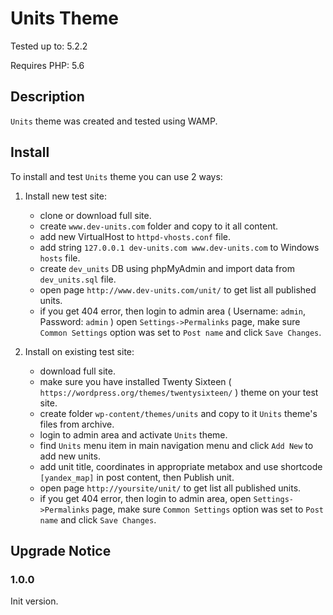 # Units Theme #

Tested up to: 5.2.2

Requires PHP: 5.6

## Description ##

`Units` theme was created and tested using WAMP.

## Install ##

To install and test `Units` theme you can use 2 ways:

1. Install new test site:
	* clone or download full site.
	* create `www.dev-units.com` folder and copy to it all content.
	* add new VirtualHost to `httpd-vhosts.conf` file.
	* add string `127.0.0.1 dev-units.com www.dev-units.com` to Windows `hosts` file.
	* create `dev_units` DB using phpMyAdmin and import data from `dev_units.sql` file.
	* open page `http://www.dev-units.com/unit/` to get list all published units.
	* if you get 404 error, then login to admin area ( Username: `admin`, Password: `admin` ) open `Settings->Permalinks` page, make sure `Common Settings` option was set to `Post name` and click `Save Changes`.

1. Install on existing test site:
	* download full site.
	* make sure you have installed Twenty Sixteen ( `https://wordpress.org/themes/twentysixteen/` ) theme on your test site.
	* create folder `wp-content/themes/units` and copy to it `Units` theme's files from archive.
	* login to admin area and activate `Units` theme.
	* find `Units` menu item in main navigation menu and click `Add New` to add new units.
	* add unit title, coordinates in appropriate metabox and use shortcode `[yandex_map]` in post content, then Publish unit.
	* open page `http://yoursite/unit/` to get list all published units.
	* if you get 404 error, then login to admin area, open `Settings->Permalinks` page, make sure `Common Settings` option was set to `Post name` and click `Save Changes`.	

## Upgrade Notice ##

### 1.0.0 ###

Init version.